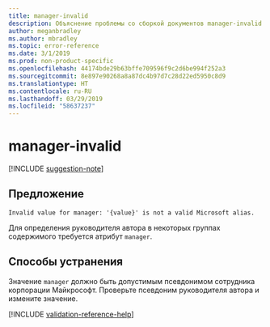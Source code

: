 ```yaml
---
title: manager-invalid
description: Объяснение проблемы со сборкой документов manager-invalid и способа ее устранения
author: meganbradley
ms.author: mbradley
ms.topic: error-reference
ms.date: 3/1/2019
ms.prod: non-product-specific
ms.openlocfilehash: 44174bde29b63bffe709596f9c2d6be994f252a3
ms.sourcegitcommit: 8e897e90268a8a87dc4b97d7c28d22ed5950c8d9
ms.translationtype: HT
ms.contentlocale: ru-RU
ms.lasthandoff: 03/29/2019
ms.locfileid: "58637237"
---
```

# <a name="manager-invalid"></a>manager-invalid

[!INCLUDE [suggestion-note](includes/suggestion-note.md)]

## <a name="suggestion"></a>Предложение

`Invalid value for manager: '{value}' is not a valid Microsoft alias.`

Для определения руководителя автора в некоторых группах содержимого требуется атрибут `manager`.

## <a name="resolution"></a>Способы устранения

Значение `manager` должно быть допустимым псевдонимом сотрудника корпорации Майкрософт. Проверьте псевдоним руководителя автора и измените значение.

<!--make sure to add this file to your includes folder and verify the path-->
[!INCLUDE [validation-reference-help](includes/validation-reference-help.md)]
